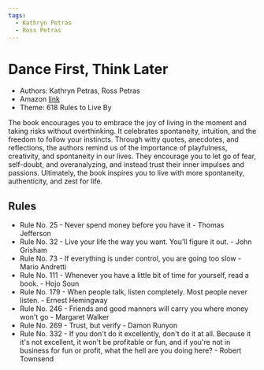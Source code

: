 ```yaml
---
tags:
  - Kathryn Petras
  - Ross Petras
---
```


# Dance First, Think Later

- Authors: Kathryn Petras, Ross Petras
- Amazon [link](https://a.co/d/ev2LiMR)
- Theme: 618 Rules to Live By

The book encourages you to embrace the joy of living in the moment and taking risks without overthinking. It celebrates spontaneity, intuition, and the freedom to follow your instincts. Through witty quotes, anecdotes, and reflections, the authors remind us of the importance of playfulness, creativity, and spontaneity in our lives. They encourage you to let go of fear, self-doubt, and overanalyzing, and instead trust their inner impulses and passions. Ultimately, the book inspires you to live with more spontaneity, authenticity, and zest for life.

## Rules

- Rule No. 25   - Never spend money before you have it - Thomas Jefferson
- Rule No. 32   - Live your life the way you want. You'll figure it out. - John Grisham
- Rule No. 73   - If everything is under control, you are going too slow - Mario Andretti
- Rule No. 111  - Whenever you have a little bit of time for yourself, read a book. - Hojo Soun
- Rule No. 179  - When people talk, listen completely. Most people never listen. - Ernest Hemingway
- Rule No. 246  - Friends and good manners will carry you where money won't go - Margaret Walker
- Rule No. 269  - Trust, but verify - Damon Runyon
- Rule No. 332  - If you don't do it excellently, don't do it at all. Because it it's not excellent, it won't be profitable or fun, and if you're not in business for fun or profit, what the hell are you doing here? - Robert Townsend
